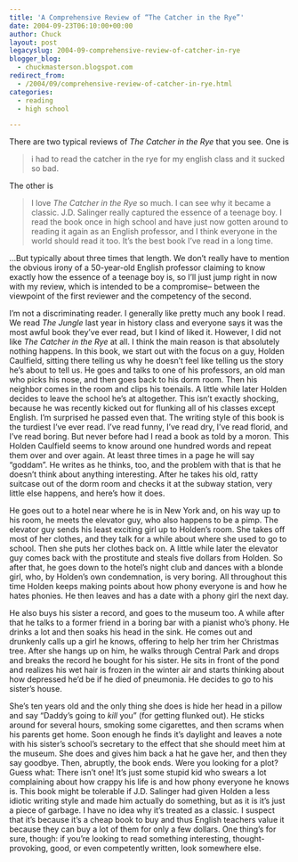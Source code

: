 ```yaml
---
title: 'A Comprehensive Review of “The Catcher in the Rye”'
date: 2004-09-23T06:10:00+00:00
author: Chuck
layout: post
legacyslug: 2004-09-comprehensive-review-of-catcher-in-rye
blogger_blog:
  - chuckmasterson.blogspot.com
redirect_from:
  - /2004/09/comprehensive-review-of-catcher-in-rye.html
categories:
  - reading
  - high school

---
```

There are two typical reviews of _The Catcher in the Rye_ that you see. One is

> i had to read the catcher in the rye for my english class and it sucked so
> bad.

The other is

> I love _The Catcher in the Rye_ so much. I can see why it became a classic.
> J.D. Salinger really captured the essence of a teenage boy. I read the book
> once in high school and have just now gotten around to reading it again as an
> English professor, and I think everyone in the world should read it too. It’s
> the best book I’ve read in a long time.

…But typically about three times that length. We don’t really have to mention
the obvious irony of a 50-year-old English professor claiming to know exactly
how the essence of a teenage boy is, so I’ll just jump right in now with my
review, which is intended to be a compromise– between the viewpoint of the
first reviewer and the competency of the second.

I’m not a discriminating reader. I generally like pretty much any book I read.
We read _The Jungle_ last year in history class and everyone says it was the
most awful book they’ve ever read, but I kind of liked it. However, I did not
like _The Catcher in the Rye_ at all. I think the main reason is that
absolutely nothing happens. In this book, we start out with the focus on a guy,
Holden Caulfield, sitting there telling us why he doesn’t feel like telling us
the story he’s about to tell us. He goes and talks to one of his professors, an
old man who picks his nose, and then goes back to his dorm room. Then his
neighbor comes in the room and clips his toenails. A little while later Holden
decides to leave the school he’s at altogether. This isn’t exactly shocking,
because he was recently kicked out for flunking all of his classes except
English. I’m surprised he passed even that. The writing style of this book is
the turdiest I’ve ever read. I’ve read funny, I’ve read dry, I’ve read florid,
and I’ve read boring. But never before had I read a book as told by a moron.
This Holden Caulfield seems to know around one hundred words and repeat them
over and over again. At least three times in a page he will say “goddam”. He
writes as he thinks, too, and the problem with that is that he doesn’t think
about anything interesting. After he takes his old, ratty suitcase out of the
dorm room and checks it at the subway station, very little else happens, and
here’s how it does.

He goes out to a hotel near where he is in New York and, on his way up to his
room, he meets the elevator guy, who also happens to be a pimp. The elevator
guy sends his least exciting girl up to Holden’s room. She takes off most of
her clothes, and they talk for a while about where she used to go to school.
Then she puts her clothes back on. A little while later the elevator guy comes
back with the prostitute and steals five dollars from Holden. So after that, he
goes down to the hotel’s night club and dances with a blonde girl, who, by
Holden’s own condemnation, is very boring. All throughout this time Holden
keeps making points about how phony everyone is and how he hates phonies. He
then leaves and has a date with a phony girl the next day. 

He also buys his sister a record, and goes to the museum too. A while after
that he talks to a former friend in a boring bar with a pianist who’s phony. He
drinks a lot and then soaks his head in the sink. He comes out and drunkenly
calls up a girl he knows, offering to help her trim her Christmas tree. After
she hangs up on him, he walks through Central Park and drops and breaks the
record he bought for his sister. He sits in front of the pond and realizes his
wet hair is frozen in the winter air and starts thinking about how depressed
he’d be if he died of pneumonia. He decides to go to his sister’s house.

She’s ten years old and the only thing she does is hide her head in a pillow
and say “Daddy’s going to _kill_ you” (for getting flunked out). He sticks
around for several hours, smoking some cigarettes, and then scrams when his
parents get home. Soon enough he finds it’s daylight and leaves a note with his
sister’s school’s secretary to the effect that she should meet him at the
museum. She does and gives him back a hat he gave her, and then they say
goodbye. Then, abruptly, the book ends. Were you looking for a plot? Guess
what: There isn’t one! It’s just some stupid kid who swears a lot complaining
about how crappy his life is and how phony everyone he knows is. This book
might be tolerable if J.D. Salinger had given Holden a less idiotic writing
style and made him actually do something, but as it is it’s just a piece of
garbage. I have no idea why it’s treated as a classic. I suspect that it’s
because it’s a cheap book to buy and thus English teachers value it because
they can buy a lot of them for only a few dollars. One thing’s for sure,
though: if you’re looking to read something interesting, thought-provoking,
good, or even competently written, look somewhere else.

